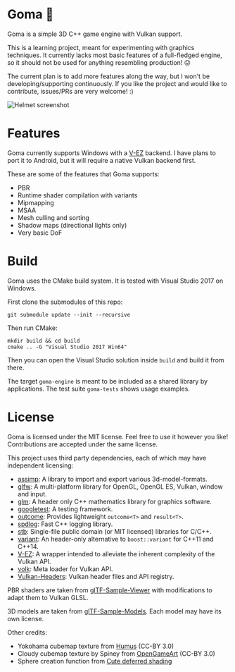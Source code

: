 # Goma :ocean:

Goma is a simple 3D C++ game engine with Vulkan support.

This is a learning project, meant for experimenting with graphics techniques. It currently lacks most basic features of a full-fledged engine, so it should not be used for anything resembling production! :stuck_out_tongue:

The current plan is to add more features along the way, but I won't be developing/supporting continuously. If you like the project and would like to contribute, issues/PRs are very welcome! :)

![Helmet screenshot](https://user-images.githubusercontent.com/14922868/56866395-e5288080-69d8-11e9-884a-3a3ce0f8e88a.jpg)

# Features

Goma currently supports Windows with a [V-EZ](https://github.com/GPUOpen-LibrariesAndSDKs/V-EZ) backend. I have plans to port it to Android, but it will require a native Vulkan backend first.

These are some of the features that Goma supports:

 * PBR
 * Runtime shader compilation with variants
 * Mipmapping
 * MSAA
 * Mesh culling and sorting
 * Shadow maps (directional lights only)
 * Very basic DoF

# Build

Goma uses the CMake build system. It is tested with Visual Studio 2017 on Windows.

First clone the submodules of this repo:

```
git submodule update --init --recursive
```

Then run CMake:

```
mkdir build && cd build
cmake .. -G "Visual Studio 2017 Win64"
```

Then you can open the Visual Studio solution inside `build` and build it from there.

The target `goma-engine` is meant to be included as a shared library by applications. The test suite `goma-tests` shows usage examples.

# License

Goma is licensed under the MIT license. Feel free to use it however you like! Contributions are accepted under the same license.

This project uses third party dependencies, each of which may have independent licensing:

* [assimp](https://github.com/assimp/assimp): A library to import and export various 3d-model-formats.
* [glfw](https://github.com/glfw/glfw): A multi-platform library for OpenGL, OpenGL ES, Vulkan, window and input.
 * [glm](https://github.com/g-truc/glm): A header only C++ mathematics library for graphics software.
 * [googletest](https://github.com/google/googletest): A testing framework.
 * [outcome](https://github.com/ned14/outcome): Provides lightweight `outcome<T>` and `result<T>`.
 * [spdlog](https://github.com/gabime/spdlog): Fast C++ logging library.
 * [stb](https://github.com/nothings/stb): Single-file public domain (or MIT licensed) libraries for C/C++.
 * [variant](https://github.com/mapbox/variant): An header-only alternative to `boost::variant` for C++11 and C++14.
 * [V-EZ](https://github.com/GPUOpen-LibrariesAndSDKs/V-EZ): A wrapper intended to alleviate the inherent complexity of the Vulkan API.
 * [volk](https://github.com/zeux/volk): Meta loader for Vulkan API.
 * [Vulkan-Headers](https://github.com/KhronosGroup/Vulkan-Headers): Vulkan header files and API registry.

PBR shaders are taken from [glTF-Sample-Viewer](https://github.com/KhronosGroup/glTF-Sample-Viewer) with modifications to adapt them to Vulkan GLSL.

3D models are taken from [glTF-Sample-Models](https://github.com/KhronosGroup/glTF-Sample-Models). Each model may have its own license.

Other credits:

 * Yokohama cubemap texture from [Humus](http://www.humus.name/index.php?page=Textures) (CC-BY 3.0)
 * Cloudy cubemap texture by Spiney from [OpenGameArt](https://opengameart.org/content/cloudy-skyboxes) (CC-BY 3.0)
 * Sphere creation function from [Cute deferred shading](https://github.com/Erkaman/cute-deferred-shading)
